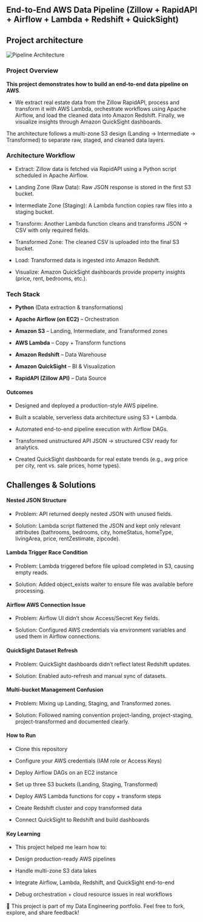 ## End-to-End AWS Data Pipeline (Zillow + RapidAPI + Airflow + Lambda + Redshift + QuickSight)

## Project architecture

![Pipeline Architecture](https://github.com/user-attachments/assets/7b544852-659d-4d24-ac38-c4ea598eccf2)


### Project Overview


 **This project demonstrates how to build an end-to-end data pipeline on AWS**.

- We extract real estate data from the Zillow RapidAPI, process and transform it with AWS Lambda, orchestrate workflows using Apache Airflow, and load the cleaned data into Amazon Redshift. Finally, we visualize insights through Amazon QuickSight dashboards.

The architecture follows a multi-zone S3 design (Landing → Intermediate → Transformed) to separate raw, staged, and cleaned data layers.

### Architecture Workflow

- Extract: Zillow data is fetched via RapidAPI using a Python script scheduled in Apache Airflow.

- Landing Zone (Raw Data): Raw JSON response is stored in the first S3 bucket.

- Intermediate Zone (Staging): A Lambda function copies raw files into a staging bucket.

- Transform: Another Lambda function cleans and transforms JSON → CSV with only required fields.

- Transformed Zone: The cleaned CSV is uploaded into the final S3 bucket.

- Load: Transformed data is ingested into Amazon Redshift.

- Visualize: Amazon QuickSight dashboards provide property insights (price, rent, bedrooms, etc.).

### Tech Stack

- **Python** (Data extraction & transformations)

- **Apache Airflow (on EC2)** – Orchestration

- **Amazon S3** – Landing, Intermediate, and Transformed zones

- **AWS Lambda** – Copy + Transform functions

- **Amazon Redshift** – Data Warehouse

- **Amazon QuickSight** – BI & Visualization

- **RapidAPI (Zillow API)** – Data Source

#### Outcomes

- Designed and deployed a production-style AWS pipeline.

- Built a scalable, serverless data architecture using S3 + Lambda.

- Automated end-to-end pipeline execution with Airflow DAGs.

- Transformed unstructured API JSON → structured CSV ready for analytics.

- Created QuickSight dashboards for real estate trends (e.g., avg price per city, rent vs. sale prices, home types).

## Challenges & Solutions

####  Nested JSON Structure

- Problem: API returned deeply nested JSON with unused fields.

- Solution: Lambda script flattened the JSON and kept only relevant attributes (bathrooms, bedrooms, city, homeStatus, homeType, livingArea, price, rentZestimate, zipcode).

#### Lambda Trigger Race Condition

- Problem: Lambda triggered before file upload completed in S3, causing empty reads.

- Solution: Added object_exists waiter to ensure file was available before processing.

#### Airflow AWS Connection Issue

- Problem: Airflow UI didn’t show Access/Secret Key fields.

- Solution: Configured AWS credentials via environment variables and used them in Airflow connections.

#### QuickSight Dataset Refresh

- Problem: QuickSight dashboards didn’t reflect latest Redshift updates.

- Solution: Enabled auto-refresh and manual sync of datasets.

#### Multi-bucket Management Confusion

- Problem: Mixing up Landing, Staging, and Transformed zones.

- Solution: Followed naming convention project-landing, project-staging, project-transformed and documented clearly.

#### How to Run

- Clone this repository

- Configure your AWS credentials (IAM role or Access Keys)

- Deploy Airflow DAGs on an EC2 instance

- Set up three S3 buckets (Landing, Staging, Transformed)

- Deploy AWS Lambda functions for copy + transform steps

- Create Redshift cluster and copy transformed data

- Connect QuickSight to Redshift and build dashboards

#### Key Learning

- This project helped me learn how to:

- Design production-ready AWS pipelines

- Handle multi-zone S3 data lakes

- Integrate Airflow, Lambda, Redshift, and QuickSight end-to-end

- Debug orchestration + cloud resource issues in real workflows

🔗 This project is part of my Data Engineering portfolio. Feel free to fork, explore, and share feedback!
